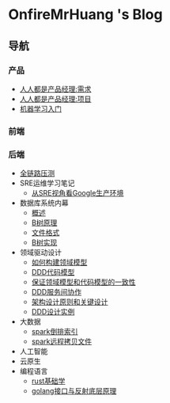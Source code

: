 # OnfireMrHuang 's Blog

## 导航

### 产品

- [人人都是产品经理:需求](./产品/人人都是产品经理-需求.md)
- [人人都是产品经理:项目](./产品/人人都是产品经理-项目.md)
- [机器学习入门](./产品/机器学习入门.md)

### 前端

### 后端

- [全链路压测](./后端/全链路压测/链路压测.md)
- SRE运维学习笔记
  - [从SRE视角看Google生产环境](./后端/sre运维学习笔记/SRE运维解密.md)
- 数据库系统内幕
  - [概述](./后端/数据库系统内幕/概述.md)
  - [B树原理](./后端/数据库系统内幕/B树原理.md)
  - [文件格式](./后端/数据库系统内幕/文件格式.md)
  - [B树实现](./后端/数据库系统内幕/B树实现.md)
- 领域驱动设计
  - [如何构建领域模型](./后端/领域驱动设计/2022-01-26-01-如何构建领域模型.md)
  - [DDD代码模型](./后端/领域驱动设计/2022-01-27-01-DDD代码模型.md)
  - [保证领域模型和代码模型的一致性](./后端/领域驱动设计/2022-01-27-02-保证领域模型和代码模型的一致性.md)
  - [DDD服务间协作](./后端/领域驱动设计/2022-01-27-03-DDD服务间协作.md)
  - [架构设计原则和关键设计](./后端/领域驱动设计/2022-01-27-04-架构设计原则和关键设计.md)
  - [DDD设计实例](./后端/领域驱动设计/2022-01-27-05-DDD设计实例.md)
- 大数据
  - [spark倒排索引](./后端/大数据/2022-01-29-01-spark倒排索引.md)
  - [spark远程拷贝文件](./后端/大数据/2022-01-29-02-spark远程拷贝文件.md)
- 人工智能
- 云原生
- 编程语言
  - [rust基础学](./后端/编程语言/2022-01-29-03-rust基础学习.md)
  - [golang接口与反射底层原理](./后端/编程语言/2022-05-22-01-golang接口与反射底层原理.md)

<!-- <details><summary>领域驱动设计</summary>
被折叠的内容
</details> -->
